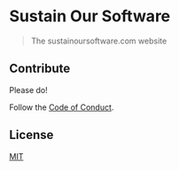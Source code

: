 # Sustain Our Software

> The sustainoursoftware.com website

## Contribute

Please do!

Follow the [Code of Conduct](CODE_OF_CONDUCT.md).

## License

[MIT](LICENSE.md) 
